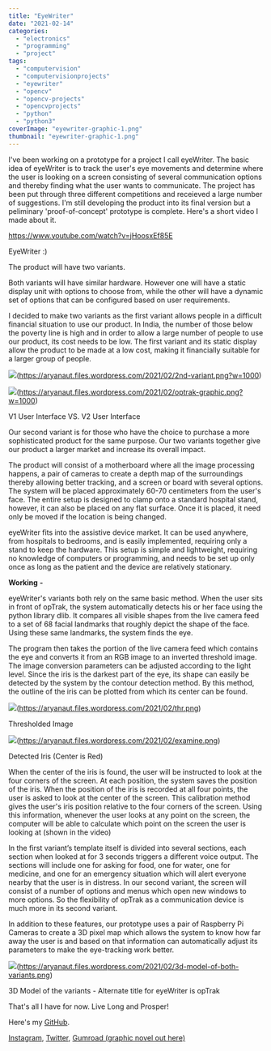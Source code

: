 ```yaml
---
title: "EyeWriter"
date: "2021-02-14"
categories: 
  - "electronics"
  - "programming"
  - "project"
tags: 
  - "computervision"
  - "computervisionprojects"
  - "eyewriter"
  - "opencv"
  - "opencv-projects"
  - "opencvprojects"
  - "python"
  - "python3"
coverImage: "eyewriter-graphic-1.png"
thumbnail: "eyewriter-graphic-1.png"
---
```


I've been working on a prototype for a project I call eyeWriter. The basic idea of eyeWriter is to track the user's eye movements and determine where the user is looking on a screen consisting of several communication options and thereby finding what the user wants to communicate. The project has been put through three different competitions and receieved a large number of suggestions. I'm still developing the product into its final version but a peliminary 'proof-of-concept' prototype is complete. Here's a short video I made about it.

https://www.youtube.com/watch?v=jHoosxEf85E

EyeWriter :)

The product will have two variants. 

Both variants will have similar hardware. However one will have a static display unit with options to choose from, while the other will have a dynamic set of options that can be configured based on user requirements. 

I decided to make two variants as the first variant allows people in a difficult financial situation to use our product. In India, the number of those below the poverty line is high and in order to allow a large number of people to use our product, its cost needs to be low. The first variant and its static display allow the product to be made at a low cost, making it financially suitable for a larger group of people.

![](https://aryanaut.files.wordpress.com/2021/02/2nd-variant.png?w=1000)(https://aryanaut.files.wordpress.com/2021/02/2nd-variant.png?w=1000)
    
![](https://aryanaut.files.wordpress.com/2021/02/optrak-graphic.png?w=1000)(https://aryanaut.files.wordpress.com/2021/02/optrak-graphic.png?w=1000)
    

V1 User Interface VS. V2 User Interface

Our second variant is for those who have the choice to purchase a more sophisticated product for the same purpose. Our two variants together give our product a larger market and increase its overall impact.

The product will consist of a motherboard where all the image processing happens, a pair of cameras to create a depth map of the surroundings thereby allowing better tracking, and a screen or board with several options. The system will be placed approximately 60-70 centimeters from the user's face. The entire setup is designed to clamp onto a standard hospital stand, however, it can also be placed on any flat surface. Once it is placed, it need only be moved if the location is being changed. 

eyeWriter fits into the assistive device market. It can be used anywhere, from hospitals to bedrooms, and is easily implemented, requiring only a stand to keep the hardware. This setup is simple and lightweight, requiring no knowledge of computers or programming, and needs to be set up only once as long as the patient and the device are relatively stationary.

**Working** **\-**

eyeWriter's variants both rely on the same basic method. When the user sits in front of opTrak, the system automatically detects his or her face using the python library dlib. It compares all visible shapes from the live camera feed to a set of 68 facial landmarks that roughly depict the shape of the face. Using these same landmarks, the system finds the eye. 

The program then takes the portion of the live camera feed which contains the eye and converts it from an RGB image to an inverted threshold image. The image conversion parameters can be adjusted according to the light level. Since the iris is the darkest part of the eye, its shape can easily be detected by the system by the contour detection method. By this method, the outline of the iris can be plotted from which its center can be found. 

![](https://aryanaut.files.wordpress.com/2021/02/thr.png?w=528)(https://aryanaut.files.wordpress.com/2021/02/thr.png)

Thresholded Image

![](https://aryanaut.files.wordpress.com/2021/02/examine.png?w=520)(https://aryanaut.files.wordpress.com/2021/02/examine.png)

Detected Iris (Center is Red)

When the center of the iris is found, the user will be instructed to look at the four corners of the screen. At each position, the system saves the position of the iris. When the position of the iris is recorded at all four points, the user is asked to look at the center of the screen. This calibration method gives the user's iris position relative to the four corners of the screen. Using this information, whenever the user looks at any point on the screen, the computer will be able to calculate which point on the screen the user is looking at (shown in the video)

In the first variant’s template itself is divided into several sections, each section when looked at for 3 seconds triggers a different voice output. The sections will include one for asking for food, one for water, one for medicine, and one for an emergency situation which will alert everyone nearby that the user is in distress. In our second variant, the screen will consist of a number of options and menus which open new windows to more options. So the flexibility of opTrak as a communication device is much more in its second variant.

In addition to these features, our prototype uses a pair of Raspberry Pi Cameras to create a 3D pixel map which allows the system to know how far away the user is and based on that information can automatically adjust its parameters to make the eye-tracking work better.

![](https://aryanaut.files.wordpress.com/2021/02/3d-model-of-both-variants.png?w=1024)(https://aryanaut.files.wordpress.com/2021/02/3d-model-of-both-variants.png)

3D Model of the variants - Alternate title for eyeWriter is opTrak

That's all I have for now. Live Long and Prosper!

Here's my [GitHub](https://github.com/Aryanaut/EyeText).

[Instagram](https://www.instagram.com/aryan_m05/), [Twitter](https://twitter.com/aryanaut), [Gumroad (graphic novel out here)](https://gumroad.com/aryanaut)
